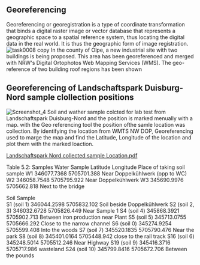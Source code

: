 ## Georeferencing
Georeferencing or georegistration is a type of coordinate transformation that binds a digital raster image or vector database that represents a geographic space to a spatial reference system, thus locating the digital data in the real world. It is thus the geographic form of image registration.
![task0008 copy](https://user-images.githubusercontent.com/22714112/227779243-4cde4495-9090-48dc-b363-4948d8d38d10.png)
In the county of Olpe, a new industrial site with two buildings is being proposed. This area has been georeferenced and merged with NRW's Digital Ortophotos Web Mapping Services
(WMS). The geo-reference of two building roof regions has been shown 


## Georeferencing of Landschaftspark Duisburg-Nord sample clollection positions 
![Screenshot_4](https://user-images.githubusercontent.com/22714112/227779785-91e4e7ac-d275-4410-86d9-749ec86e21bb.png)
Soil and wather sample colcted for lab test from Landschaftspark Duisburg-Nord and the position is marked menually with a map. with the Geo referencing tool the position ofthe samle location was collection.
By identifying the location from WMTS NW DOP, Georeferencing used to marge the map and find the Latitude, Longitude of the location and plot them with the marked loaction.

[Landschaftspark Nord collected sample Location.pdf](https://github.com/nazmul-piash/Geoinformatics/files/11071776/Landschaftspark.Nord.collected.sample.Location.pdf)

Table 5.2: Samples 
Water Sample	Latitude	Longitude	Place of taking soil sample
W1	346077.7368	5705701.388	Near Doppelkühlwerk (opp to WC)
W2	346058.7548	5705795.922	Near Doppelkühlwerk
W3	345690.9976	5705662.818	Next to the bridge			
			
Soil Sample	 	 	 
S1 (soil 1)	346044.2598	5705832.102	Soil beside Doppelkühlwerk
S2 (soil 2, 3)	346032.6728	5705826.449	Near Sample 1
S4 (soil 4)	345868.3921	5705902.713	Between iron production near Plant
S5 (soil 5)	345713.0755	5705666.292	Close to the narrow channel 
S6 (soil 0)	345274.9254	5705599.408	Into the woods 
S7 (soil 7)	345520.1835	5705790.476	Near the park
S8 (soil 8)	345401.0164	5705448.942	close to the rail track 
S16 (soil 6)	345248.5014	5705512.246	Near Highway
S19 (soil 9)	345416.3716	5705717.986	wasteland
S24 (soil 10)	345799.8416	5705672.706	Between the pounds
